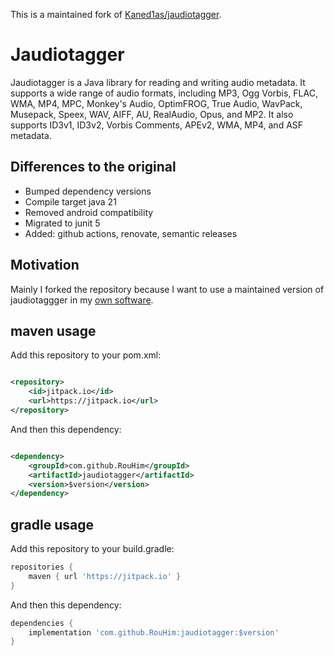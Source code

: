 This is a maintained fork of [Kaned1as/jaudiotagger](https://github.com/Kaned1as/jaudiotagger).

# Jaudiotagger

Jaudiotagger is a Java library for reading and writing audio metadata. It supports a wide range of audio formats,
including MP3, Ogg Vorbis, FLAC, WMA, MP4, MPC, Monkey's Audio, OptimFROG, True Audio, WavPack, Musepack, Speex, WAV,
AIFF, AU, RealAudio, Opus, and MP2. It also supports ID3v1, ID3v2, Vorbis Comments, APEv2, WMA, MP4, and ASF metadata.

## Differences to the original

* Bumped dependency versions
* Compile target java 21
* Removed android compatibility
* Migrated to junit 5
* Added: github actions, renovate, semantic releases

## Motivation

Mainly I forked the repository because I want to use a maintained version of jaudiotaggger in
my [own software](https://github.com/RouHim/disCoverJ).

## maven usage

Add this repository to your pom.xml:

```xml

<repository>
    <id>jitpack.io</id>
    <url>https://jitpack.io</url>
</repository>
```

And then this dependency:

```xml

<dependency>
    <groupId>com.github.RouHim</groupId>
    <artifactId>jaudiotagger</artifactId>
    <version>$version</version>
</dependency>
```

## gradle usage

Add this repository to your build.gradle:

```groovy
repositories {
    maven { url 'https://jitpack.io' }
}
```

And then this dependency:

```groovy
dependencies {
    implementation 'com.github.RouHim:jaudiotagger:$version'
}
```


